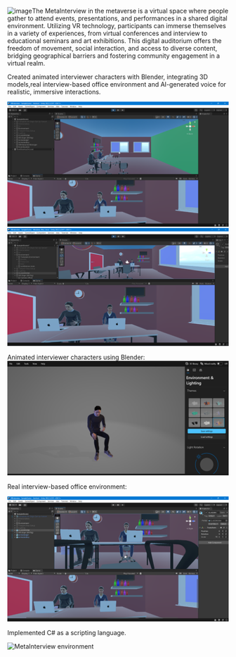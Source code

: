 ![image](https://github.com/user-attachments/assets/21adffb5-ddfc-4d76-8c75-edf24e9be48b)The MetaInterview in the metaverse is a virtual space where people gather to attend events, presentations, and performances in a shared digital environment. Utilizing VR technology, participants can immerse themselves in a variety of experiences, from virtual conferences and interview to educational seminars and art exhibitions. This digital auditorium offers the freedom of movement, social interaction, and access to diverse content, bridging geographical barriers and fostering community engagement in a virtual realm.

Created animated interviewer characters with Blender, integrating 3D models,real interview-based office environment and AI-generated voice for realistic, immersive interactions.


<a href="">
<img src="metaoffice1.png" alt="MetaInterview environment"></img>
<img src="metaoffice2.png" alt="MetaInterview environment"></img> 
</a>

Animated interviewer characters using Blender:
<img src="interviewer.png" alt="MetaInterview environment"></img>

Real interview-based office environment:

<img src="metaInterview.png" alt="MetaInterview environment"></img>

Implemented C# as a scripting language.

<img src="c#.png" alt="MetaInterview environment"></img>
